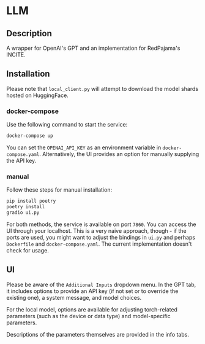 # LLM

## Description

A wrapper for OpenAI's GPT and an implementation for RedPajama's INCITE.

## Installation

Please note that `local_client.py` will attempt to download the model shards hosted on HuggingFace.

### docker-compose

Use the following command to start the service:

```bash
docker-compose up
```

You can set the `OPENAI_API_KEY` as an environment variable in `docker-compose.yaml`. Alternatively, the UI provides an option for manually supplying the API key.

### manual

Follow these steps for manual installation:


```bash
pip install poetry
poetry install
gradio ui.py
```

For both methods, the service is available on port `7860`. You can access the UI through your localhost. This is a very naive approach, though - if the ports are used, you might want to adjust
the bindings in `ui.py` and perhaps `Dockerfile` and `docker-compose.yaml`. The current implementation doesn't check for usage.

## UI

Please be aware of the `Additional Inputs` dropdown menu. In the GPT tab, it includes options to provide an API key (if not set or to override the existing one), a system message, and model choices.

For the local model, options are available for adjusting torch-related parameters (such as the device or data type) and model-specific parameters.

Descriptions of the parameters themselves are provided in the info tabs.